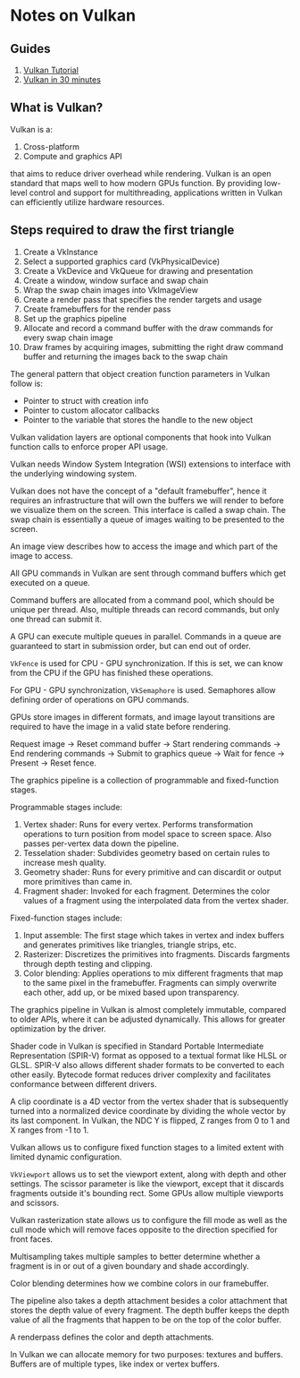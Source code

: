 # Notes on Vulkan

## Guides

1. [Vulkan Tutorial](https://vulkan-tutorial.com/)
2. [Vulkan in 30 minutes](https://renderdoc.org/vulkan-in-30-minutes.html)

## What is Vulkan?

Vulkan is a:

1. Cross-platform
2. Compute and graphics API 

that aims to reduce driver overhead while rendering. Vulkan is an open standard that maps well to how modern GPUs function. By providing low-level control and support for multithreading, applications written in Vulkan can efficiently utilize hardware resources. 

## Steps required to draw the first triangle

1. Create a VkInstance
2. Select a supported graphics card (VkPhysicalDevice)
3. Create a VkDevice and VkQueue for drawing and presentation
4. Create a window, window surface and swap chain
5. Wrap the swap chain images into VkImageView
6. Create a render pass that specifies the render targets and usage
7. Create framebuffers for the render pass
8. Set up the graphics pipeline
9. Allocate and record a command buffer with the draw commands for every swap chain image
10. Draw frames by acquiring images, submitting the right draw command buffer and returning the images back to the swap chain

The general pattern that object creation function parameters in Vulkan follow is:

- Pointer to struct with creation info
- Pointer to custom allocator callbacks
- Pointer to the variable that stores the handle to the new object

Vulkan validation layers are optional components that hook into Vulkan function calls to enforce proper API usage.

Vulkan needs Window System Integration (WSI) extensions to interface with the underlying windowing system.

Vulkan does not have the concept of a "default framebuffer", hence it requires an infrastructure that will own the buffers we will render to before we visualize them on the screen. This interface is called a swap chain. The swap chain is essentially a queue of images waiting to be presented to the screen.

An image view describes how to access the image and which part of the image to access.

All GPU commands in Vulkan are sent through command buffers which get executed on a queue.

Command buffers are allocated from a command pool, which should be unique per thread. Also, multiple threads can record commands, but only one thread can submit it.

A GPU can execute multiple queues in parallel. Commands in a queue are guaranteed to start in submission order, but can end out of order.

`VkFence` is used for CPU - GPU synchronization. If this is set, we can know from the CPU if the GPU has finished these operations.

For GPU - GPU synchronization, `VkSemaphore` is used. Semaphores allow defining order of operations on GPU commands.

GPUs store images in different formats, and image layout transitions are required to have the image in a valid state before rendering.

Request image -> Reset command buffer -> Start rendering commands -> End rendering commands -> Submit to graphics queue -> Wait for fence -> Present -> Reset fence.

The graphics pipeline is a collection of programmable and fixed-function stages.

Programmable stages include:

1. Vertex shader: Runs for every vertex. Performs transformation operations to turn position from model space to screen space. Also passes per-vertex data down the pipeline.
2. Tesselation shader: Subdivides geometry based on certain rules to increase mesh quality.
3. Geometry shader: Runs for every primitive and can discardit or output more primitives than came in.
4. Fragment shader: Invoked for each fragment. Determines the color values of a fragment using the interpolated data from the vertex shader.

Fixed-function stages include:

1. Input assemble: The first stage which takes in vertex and index buffers and generates primitives like triangles, triangle strips, etc.
2. Rasterizer: Discretizes the primitives into fragments. Discards fargments through depth testing and clipping.
3. Color blending: Applies operations to mix different fragments that map to the same pixel in the framebuffer. Fragments can simply overwrite each other, add up, or be mixed based upon transparency.

The graphics pipeline in Vulkan is almost completely immutable, compared to older APIs, where it can be adjusted dynamically. This allows for greater optimization by the driver.

Shader code in Vulkan is specified in Standard Portable Intermediate Representation (SPIR-V) format as opposed to a textual format like HLSL or GLSL. SPIR-V also allows different shader formats to be converted to each other easily. Bytecode format reduces driver complexity and facilitates conformance between different drivers.

A clip coordinate is a 4D vector from the vertex shader that is subsequently turned into a normalized device coordinate by dividing the whole vector by its last component. In Vulkan, the NDC Y is flipped, Z ranges from 0 to 1 and X ranges from -1 to 1.

Vulkan allows us to configure fixed function stages to a limited extent with limited dynamic configuration.

`VkViewport` allows us to set the viewport extent, along with depth and other settings. The scissor parameter is like the viewport, except that it discards fragments outside it's bounding rect. Some GPUs allow multiple viewports and scissors.

Vulkan rasterization state allows us to configure the fill mode as well as the cull mode which will remove faces opposite to the direction specified for front faces.

Multisampling takes multiple samples to better determine whether a fragment is in or out of a given boundary and shade accordingly.

Color blending determines how we combine colors in our framebuffer.

The pipeline also takes a depth attachment besides a color attachment that stores the depth value of every fragment. The depth buffer keeps the depth value of all the fragments that happen to be on the top of the color buffer.

A renderpass defines the color and depth attachments.

In Vulkan we can allocate memory for two purposes: textures and buffers. Buffers are of multiple types, like index or vertex buffers.
